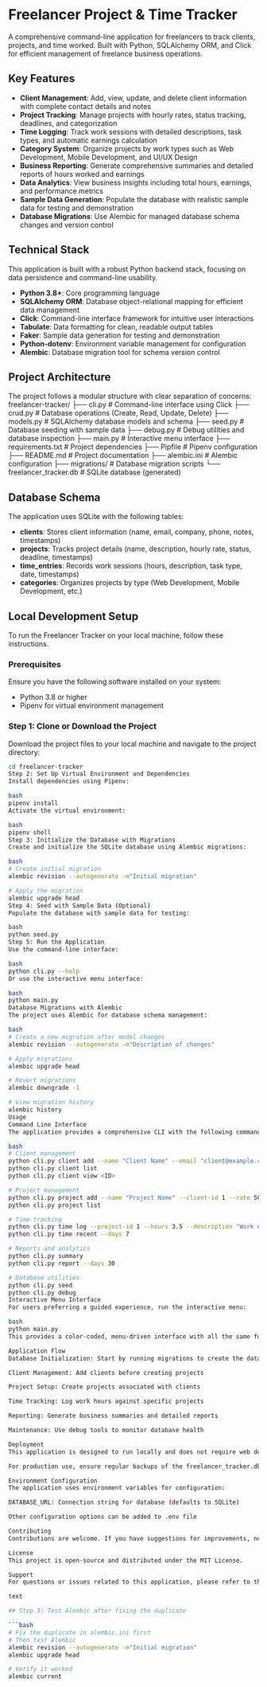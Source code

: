 # Freelancer Project & Time Tracker

A comprehensive command-line application for freelancers to track clients, projects, and time worked. Built with Python, SQLAlchemy ORM, and Click for efficient management of freelance business operations.

## Key Features

- **Client Management**: Add, view, update, and delete client information with complete contact details and notes
- **Project Tracking**: Manage projects with hourly rates, status tracking, deadlines, and categorization
- **Time Logging**: Track work sessions with detailed descriptions, task types, and automatic earnings calculation
- **Category System**: Organize projects by work types such as Web Development, Mobile Development, and UI/UX Design
- **Business Reporting**: Generate comprehensive summaries and detailed reports of hours worked and earnings
- **Data Analytics**: View business insights including total hours, earnings, and performance metrics
- **Sample Data Generation**: Populate the database with realistic sample data for testing and demonstration
- **Database Migrations**: Use Alembic for managed database schema changes and version control

## Technical Stack

This application is built with a robust Python backend stack, focusing on data persistence and command-line usability.

- **Python 3.8+**: Core programming language
- **SQLAlchemy ORM**: Database object-relational mapping for efficient data management
- **Click**: Command-line interface framework for intuitive user interactions
- **Tabulate**: Data formatting for clean, readable output tables
- **Faker**: Sample data generation for testing and demonstration
- **Python-dotenv**: Environment variable management for configuration
- **Alembic**: Database migration tool for schema version control

## Project Architecture

The project follows a modular structure with clear separation of concerns:
freelancer-tracker/
├── cli.py # Command-line interface using Click
├── crud.py # Database operations (Create, Read, Update, Delete)
├── models.py # SQLAlchemy database models and schema
├── seed.py # Database seeding with sample data
├── debug.py # Debug utilities and database inspection
├── main.py # Interactive menu interface
├── requirements.txt # Project dependencies
├── Pipfile # Pipenv configuration
├── README.md # Project documentation
├── alembic.ini # Alembic configuration
├── migrations/ # Database migration scripts
└── freelancer_tracker.db # SQLite database (generated)

## Database Schema

The application uses SQLite with the following tables:

- **clients**: Stores client information (name, email, company, phone, notes, timestamps)
- **projects**: Tracks project details (name, description, hourly rate, status, deadline, timestamps)
- **time_entries**: Records work sessions (hours, description, task type, date, timestamps)
- **categories**: Organizes projects by type (Web Development, Mobile Development, etc.)

## Local Development Setup

To run the Freelancer Tracker on your local machine, follow these instructions.

### Prerequisites

Ensure you have the following software installed on your system:

- Python 3.8 or higher
- Pipenv for virtual environment management

### Step 1: Clone or Download the Project

Download the project files to your local machine and navigate to the project directory:

```bash
cd freelancer-tracker
Step 2: Set Up Virtual Environment and Dependencies
Install dependencies using Pipenv:

bash
pipenv install
Activate the virtual environment:

bash
pipenv shell
Step 3: Initialize the Database with Migrations
Create and initialize the SQLite database using Alembic migrations:

bash
# Create initial migration
alembic revision --autogenerate -m"Initial migration"

# Apply the migration
alembic upgrade head
Step 4: Seed with Sample Data (Optional)
Populate the database with sample data for testing:

bash
python seed.py
Step 5: Run the Application
Use the command-line interface:

bash
python cli.py --help
Or use the interactive menu interface:

bash
python main.py
Database Migrations with Alembic
The project uses Alembic for database schema management:

bash
# Create a new migration after model changes
alembic revision --autogenerate -m"Description of changes"

# Apply migrations
alembic upgrade head

# Revert migrations
alembic downgrade -1

# View migration history
alembic history
Usage
Command Line Interface
The application provides a comprehensive CLI with the following commands:

bash
# Client management
python cli.py client add --name "Client Name" --email "client@example.com"
python cli.py client list
python cli.py client view <ID>

# Project management
python cli.py project add --name "Project Name" --client-id 1 --rate 50.0
python cli.py project list

# Time tracking
python cli.py time log --project-id 1 --hours 3.5 --description "Work description"
python cli.py time recent --days 7

# Reports and analytics
python cli.py summary
python cli.py report --days 30

# Database utilities
python cli.py seed
python cli.py debug
Interactive Menu Interface
For users preferring a guided experience, run the interactive menu:

bash
python main.py
This provides a color-coded, menu-driven interface with all the same functionality.

Application Flow
Database Initialization: Start by running migrations to create the database schema

Client Management: Add clients before creating projects

Project Setup: Create projects associated with clients

Time Tracking: Log work hours against specific projects

Reporting: Generate business summaries and detailed reports

Maintenance: Use debug tools to monitor database health

Deployment
This application is designed to run locally and does not require web deployment. The SQLite database provides persistent storage, and all data remains on your local machine.

For production use, ensure regular backups of the freelancer_tracker.db file.

Environment Configuration
The application uses environment variables for configuration:

DATABASE_URL: Connection string for database (defaults to SQLite)

Other configuration options can be added to .env file

Contributing
Contributions are welcome. If you have suggestions for improvements, new features, or encounter any issues, please feel free to open an issue or submit a pull request.

License
This project is open-source and distributed under the MIT License.

Support
For questions or issues related to this application, please refer to the documentation above or check the GitHub repository for updates and community support.

text

## Step 3: Test Alembic after fixing the duplicate

```bash
# Fix the duplicate in alembic.ini first
# Then test Alembic
alembic revision --autogenerate -m"Initial migration"
alembic upgrade head

# Verify it worked
alembic current
